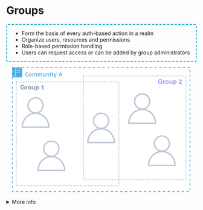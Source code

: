 # Groups

<div class="flex flex-row gap-2 m-t-2 m-b-12">
  <div class="flex flex-col flex-50 text-2xl justify-center" style="padding: 0 15px; border: 2px dashed #00a0cc; border-radius: 4px">

  <ul class="flex flex-col gap-12" style="">
    <li>Form the basis of every auth-based action in a realm</li>
    <li>Organize users, resources and permissions</li>
    <li>Role-based permission handling</li>
    <li>Users can request access or can be added by group administrators</li>
    <!----
    <li>Disclaimer: Currently only predefined roles</li>
    <li>Disclaimer: Currently adding by admins</li>
    --->
  </ul>

  </div>
  <div class="flex flex-col flex-50" style="padding: 0 15px;">
    <p align="center">
      <img src="../assets/images/aruna_v3.groups.drawio.png"/>
    </p>
  </div>
</div>

<details>
  <summary class="w-60 m-t-24 m-b-12 p-b-8 accordion-border text-2xl font-bold">More info</summary>

  <div class="flex flex-col aruna-border rounded-8 p-x-8 text-xl">

  Groups are used to organize users and permissions and form the basis of
  access-control and permission management for resources. Users can be part of one or
  multiple groups and are added by group admins or can request access to specific groups. 
  Every user can get assigned to one or more roles that represent permissions. These
  permissions can be assigned for example to only permit individual resources or allow only metdata or data management.
  This allows for a flexible, fine-grained authorization system.

  </div>
</details>
